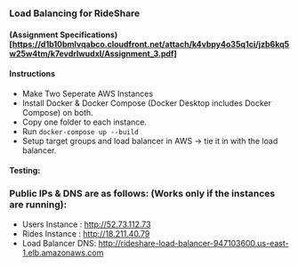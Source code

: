 ### Load Balancing for RideShare
#### (Assignment Specifications)[https://d1b10bmlvqabco.cloudfront.net/attach/k4vbpy4o35q1ci/jzb6kq5w25w4tm/k7evdrlwudxl/Assignment_3.pdf]
#### Instructions
- Make Two Seperate AWS Instances
- Install Docker & Docker Compose (Docker Desktop includes Docker Compose) on both.
- Copy one folder to each instance. 
- Run ```docker-compose up --build```
- Setup target groups and load balancer in AWS -> tie it in with the load balancer.


#### Testing: 
### Public IPs & DNS are as follows: (Works only if the instances are running):
- Users Instance : http://52.73.112.73
- Rides Instance : http://18.211.40.79
- Load Balancer DNS: http://rideshare-load-balancer-947103600.us-east-1.elb.amazonaws.com




